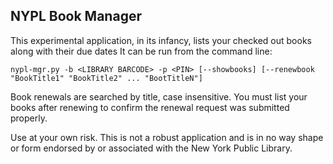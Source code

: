 ## NYPL Book Manager

This experimental application, in its infancy, lists your checked out books along with their due dates
It can be run from the command line:
```
nypl-mgr.py -b <LIBRARY BARCODE> -p <PIN> [--showbooks] [--renewbook "BookTitle1" "BookTitle2" ... "BootTitleN"]
```
Book renewals are searched by title, case insensitive. You must list your books after renewing to confirm the renewal request was submitted properly.


Use at your own risk. This is not a robust application and is in no way shape or 
form endorsed by or associated with the New York Public Library.
